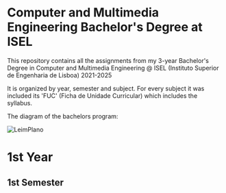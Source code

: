 # Computer and Multimedia Engineering Bachelor's Degree at ISEL
 
This repository contains all the assignments from my 3-year Bachelor's Degree in Computer and Multimedia Engineering @ ISEL (Instituto Superior de Engenharia de Lisboa) 2021-2025

It is organized by year, semester and subject. For every subject it was included its 'FUC' (Ficha de Unidade Curricular) which includes the syllabus.

The diagram of the bachelors program:

![LeimPlano](https://github.com/user-attachments/assets/27291093-020e-461b-b279-39a075744854)

# 1st Year

## 1st Semester

